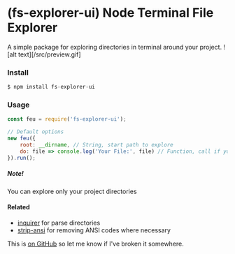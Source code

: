 # (fs-explorer-ui) Node Terminal File Explorer

A simple package for exploring directories in terminal around your project.
![alt text][/src/preview.gif]

### Install
```javascript
$ npm install fs-explorer-ui
```
### Usage

```javascript
const feu = require('fs-explorer-ui');

// Default options
new feu({
	root: __dirname, // String, start path to explore
    do: file => console.log('Your File:', file) // Function, call if you choose file
}).run();
```
##### Note!
You can explore only your project directories

#### Related

 * [inquirer](https://github.com/SBoudrias/Inquirer.js) for parse directories
 * [strip-ansi](https://github.com/chalk/strip-ansi) for removing ANSI codes where necessary

This is [on GitHub](https://github.com/serhiichuk/fs-ui-explorer) so let me know if I've broken it somewhere.
